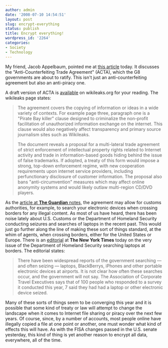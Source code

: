 ```yaml
---
author: admin
date: '2008-07-10 14:54:51'
layout: post
slug: encrypt-everything
status: publish
title: Encrypt everything!
wordpress_id: '2264'
categories:
- Society
- Technology
---
```

My friend, Jacob Appelbaum, pointed me at <a href="http://www.guardian.co.uk/technology/2008/jul/10/intellectualproperty.law">this article</a> today. It discusses the "Anti-Counterfeiting Trade Agreement" (ACTA), which the G8 governments are about to ratify. This isn't just an anti-counterfeiting agreement but also an anti-piracy one. 

A draft version of ACTA is <a href="http://wikileaks.org/wiki/Proposed_US_ACTA_multi-lateral_intellectual_property_trade_agreement">available</a> on wikileaks.org for your reading. The wikileaks page states:
<blockquote>The agreement covers the copying of information or ideas in a wide variety of contexts. For example page three, paragraph one is a "Pirate Bay killer" clause designed to criminalize the non-profit facilitation of unauthorized information exchange on the internet. This clause would also negatively affect transparency and primary source journalism sites such as Wikileaks.

The document reveals a proposal for a multi-lateral trade agreement of strict enforcement of intellectual property rights related to Internet activity and trade in information-based goods hiding behind the issue of false trademarks. If adopted, a treaty of this form would impose a strong, top-down enforcement regime, with new cooperation requirements upon internet service providers, including perfunctionary disclosure of customer information. The proposal also bans "anti-circumvention" measures which may affect online anonymity systems and would likely outlaw multi-region CD/DVD players.</blockquote>
As the <a href="http://www.guardian.co.uk/technology/2008/jul/10/intellectualproperty.law">article at <strong>The Guardian</strong> notes</a>, the agreement may allow for customs authorities, for example, to search your electronic devices when crossing borders for any illegal content. As most of us have heard, there has been noise lately about U.S. Customs or the Department of Homeland Security conducting seizures and searches of laptops in the recent past. This would just go further along the line of making these sort of things standard, at the whim of agents, when crossing borders, either for the United States or Europe. There is an <a href="http://www.nytimes.com/2008/07/10/opinion/10thu3.html">editorial</a> at <strong>The New York Times</strong> today on the very issue of the Department of Homeland Security searching laptops at borders. The editorial states:
<blockquote>There have been widespread reports of the government searching — and often seizing — laptops, BlackBerrys, iPhones and other portable electronic devices at airports. It is not clear how often these searches occur, and the government will not say. The Association of Corporate Travel Executives says that of 100 people who responded to a survey it conducted this year, 7 said they had had a laptop or other electronic device seized.</blockquote>
Many of these sorts of things seem to be converging this year and it is possible that some kind of treaty or law will attempt to change the landscape when it comes to Internet file sharing or piracy over the next few years. Of course, since, by a number of accounts, most people online have illegally copied a file at one point or another, one must wonder what kind of effects this will have. As with the FISA changes passed in the U.S. senate yesterday, this kind of thing is yet another reason to encrypt all data, everywhere, all of the time.
